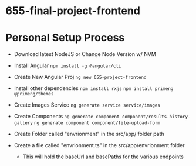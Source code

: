 # 655-final-project-frontend

# Personal Setup Process

-   Download latest NodeJS or Change Node Version w/ NVM
-   Install Angular
    `npm install -g @angular/cli`

-   Create New Angular Proj
    `ng new 655-project-frontend`

-   Install other dependencies
    `npm install rxjs`
    `npm install primeng @primeng/themes`

-   Create Images Service
    `ng generate service service/images`

-   Create Components
    `ng generate component component/results-history-gallery`
    `ng generate component component/file-upload-form`

-   Create Folder called "envrionment" in the src/app/ folder path
-   Create a file called "envrionment.ts" in the src/app/envrionment folder
    -   This will hold the baseUrl and basePaths for the various endpoints
